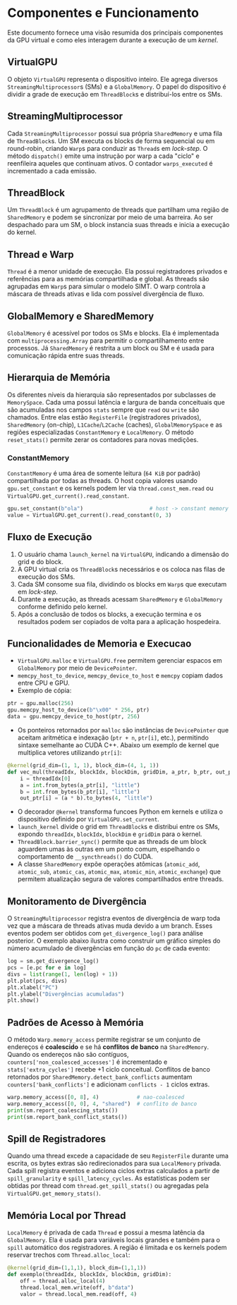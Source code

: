 # Componentes e Funcionamento

Este documento fornece uma visão resumida dos principais componentes da GPU virtual e como eles interagem durante a execução de um *kernel*.

## VirtualGPU

O objeto `VirtualGPU` representa o dispositivo inteiro. Ele agrega diversos `StreamingMultiprocessor`s (SMs) e a `GlobalMemory`. O papel do dispositivo é dividir a grade de execução em `ThreadBlock`s e distribuí-los entre os SMs.

## StreamingMultiprocessor

Cada `StreamingMultiprocessor` possui sua própria `SharedMemory` e uma fila de `ThreadBlock`s. Um SM executa os blocks de forma sequencial ou em round-robin, criando `Warp`s para conduzir as `Thread`s em *lock-step*. O método `dispatch()` emite uma instrução por warp a cada "ciclo" e reenfileira aqueles que continuam ativos. O contador `warps_executed` é incrementado a cada emissão.

## ThreadBlock

Um `ThreadBlock` é um agrupamento de threads que partilham uma região de `SharedMemory` e podem se sincronizar por meio de uma barreira. Ao ser despachado para um SM, o block instancia suas threads e inicia a execução do kernel.

## Thread e Warp

`Thread` é a menor unidade de execução. Ela possui registradores privados e referências para as memórias compartilhada e global. As threads são agrupadas em `Warp`s para simular o modelo SIMT. O warp controla a máscara de threads ativas e lida com possível divergência de fluxo.

## GlobalMemory e SharedMemory

`GlobalMemory` é acessível por todos os SMs e blocks. Ela é implementada com `multiprocessing.Array` para permitir o compartilhamento entre processos. Já `SharedMemory` é restrita a um block ou SM e é usada para comunicação rápida entre suas threads.

## Hierarquia de Memória

Os diferentes níveis da hierarquia são representados por subclasses de
``MemorySpace``. Cada uma possui latência e largura de banda conceituais que são
acumuladas nos campos ``stats`` sempre que ``read`` ou ``write`` são chamados.
Entre elas estão ``RegisterFile`` (registradores privados), ``SharedMemory``
(on-chip), ``L1Cache``/``L2Cache`` (caches), ``GlobalMemorySpace`` e as regiões
especializadas ``ConstantMemory`` e ``LocalMemory``. O método
``reset_stats()`` permite zerar os contadores para novas medições.

### ConstantMemory

``ConstantMemory`` é uma área de somente leitura (``64 KiB`` por padrão)
compartilhada por todas as threads. O host copia valores usando
``gpu.set_constant`` e os kernels podem ler via ``thread.const_mem.read`` ou
``VirtualGPU.get_current().read_constant``.

```python
gpu.set_constant(b"ola")                     # host -> constant memory
value = VirtualGPU.get_current().read_constant(0, 3)
```

## Fluxo de Execução

1. O usuário chama `launch_kernel` na `VirtualGPU`, indicando a dimensão do grid e do block.
2. A GPU virtual cria os `ThreadBlock`s necessários e os coloca nas filas de execução dos SMs.
3. Cada SM consome sua fila, dividindo os blocks em `Warp`s que executam em *lock-step*.
4. Durante a execução, as threads acessam `SharedMemory` e `GlobalMemory` conforme definido pelo kernel.
5. Após a conclusão de todos os blocks, a execução termina e os resultados podem ser copiados de volta para a aplicação hospedeira.


## Funcionalidades de Memoria e Execucao

- `VirtualGPU.malloc` e `VirtualGPU.free` permitem gerenciar espacos em `GlobalMemory` por meio de `DevicePointer`.
- `memcpy_host_to_device`, `memcpy_device_to_host` e `memcpy` copiam dados entre CPU e GPU.
- Exemplo de cópia:
```python
ptr = gpu.malloc(256)
gpu.memcpy_host_to_device(b"\x00" * 256, ptr)
data = gpu.memcpy_device_to_host(ptr, 256)
```
- Os ponteiros retornados por `malloc` são instâncias de `DevicePointer` que
  aceitam aritmética e indexação (`ptr + n`, `ptr[i]`, etc.), permitindo sintaxe
  semelhante ao CUDA C++. Abaixo um exemplo de kernel que multiplica vetores
  utilizando `ptr[i]`:

```python
@kernel(grid_dim=(1, 1, 1), block_dim=(4, 1, 1))
def vec_mul(threadIdx, blockIdx, blockDim, gridDim, a_ptr, b_ptr, out_ptr):
    i = threadIdx[0]
    a = int.from_bytes(a_ptr[i], "little")
    b = int.from_bytes(b_ptr[i], "little")
    out_ptr[i] = (a * b).to_bytes(4, "little")
```
- O decorador `@kernel` transforma funcoes Python em kernels e utiliza o dispositivo definido por `VirtualGPU.set_current`.
- `launch_kernel` divide o grid em `ThreadBlock`s e distribui entre os SMs, expondo `threadIdx`, `blockIdx`, `blockDim` e `gridDim` para o kernel.
- `ThreadBlock.barrier_sync()` permite que as threads de um block aguardem umas
  às outras em um ponto comum, espelhando o comportamento de
  ``__syncthreads()`` do CUDA.
- A classe `SharedMemory` expõe operações atômicas (`atomic_add`, `atomic_sub`,
  `atomic_cas`, `atomic_max`, `atomic_min`, `atomic_exchange`) que permitem
  atualização segura de valores compartilhados entre threads.

## Monitoramento de Divergência

O ``StreamingMultiprocessor`` registra eventos de divergência de warp toda vez
que a máscara de threads ativas muda devido a um branch. Esses eventos podem ser
obtidos com ``get_divergence_log()`` para análise posterior. O exemplo abaixo
ilustra como construir um gráfico simples do número acumulado de divergências em
função do ``pc`` de cada evento:

```python
log = sm.get_divergence_log()
pcs = [e.pc for e in log]
divs = list(range(1, len(log) + 1))
plt.plot(pcs, divs)
plt.xlabel("PC")
plt.ylabel("Divergências acumuladas")
plt.show()
```

## Padrões de Acesso à Memória

O método ``Warp.memory_access`` permite registrar se um conjunto de endereços
é **coalescido** e se há **conflitos de banco** na ``SharedMemory``. Quando os
endereços não são contíguos, ``counters['non_coalesced_accesses']`` é
incrementado e ``stats['extra_cycles']`` recebe +1 ciclo conceitual. Conflitos de
banco retornados por ``SharedMemory.detect_bank_conflicts`` aumentam
``counters['bank_conflicts']`` e adicionam ``conflicts - 1`` ciclos extras.

```python
warp.memory_access([0, 8], 4)            # nao-coalesced
warp.memory_access([0, 0], 4, "shared")  # conflito de banco
print(sm.report_coalescing_stats())
print(sm.report_bank_conflict_stats())
```

## Spill de Registradores

Quando uma thread excede a capacidade de seu ``RegisterFile`` durante uma
escrita, os bytes extras são redirecionados para sua ``LocalMemory`` privada.
Cada spill registra eventos e adiciona ciclos extras calculados a partir de
``spill_granularity`` e ``spill_latency_cycles``. As estatísticas podem ser
obtidas por thread com ``thread.get_spill_stats()`` ou agregadas pela
``VirtualGPU.get_memory_stats()``.

## Memória Local por Thread

``LocalMemory`` é privada de cada ``Thread`` e possui a mesma latência da
``GlobalMemory``. Ela é usada para variáveis locais grandes e também para o
``spill`` automático dos registradores. A região é limitada e os kernels podem
reservar trechos com ``Thread.alloc_local``:

```python
@kernel(grid_dim=(1,1,1), block_dim=(1,1,1))
def exemplo(threadIdx, blockIdx, blockDim, gridDim):
    off = thread.alloc_local(4)
    thread.local_mem.write(off, b"data")
    valor = thread.local_mem.read(off, 4)
```
